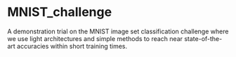 # MNIST_challenge
A demonstration trial on the MNIST image set classification challenge where we use light architectures and simple methods to reach near state-of-the-art accuracies within short training times.
